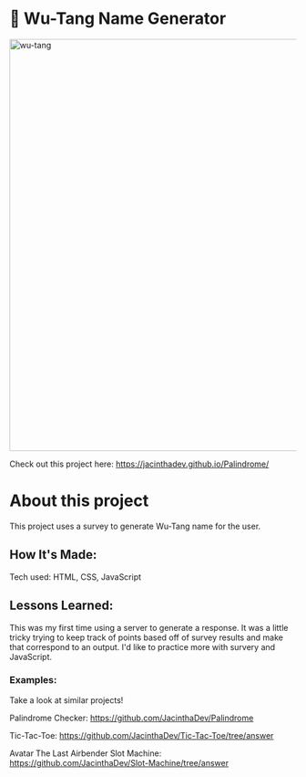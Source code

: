 # 🎤 Wu-Tang Name Generator

<img width="722" alt="wu-tang" src="https://github.com/JacinthaDev/wu-tang/assets/129231721/dc2f5714-4a81-45ef-af3f-8f612a58fa77">

Check out this project here: https://jacinthadev.github.io/Palindrome/

# About this project
This project uses a survey to generate Wu-Tang name for the user.

## How It's Made:
Tech used: HTML, CSS, JavaScript

## Lessons Learned:
This was my first time using a server to generate a response. It was a little tricky trying to keep track of points based off of survey results and make that correspond to an output. I'd like to practice more with survery and JavaScript.

### Examples:
Take a look at similar projects!

Palindrome Checker: https://github.com/JacinthaDev/Palindrome

Tic-Tac-Toe: https://github.com/JacinthaDev/Tic-Tac-Toe/tree/answer

Avatar The Last Airbender Slot Machine: https://github.com/JacinthaDev/Slot-Machine/tree/answer
